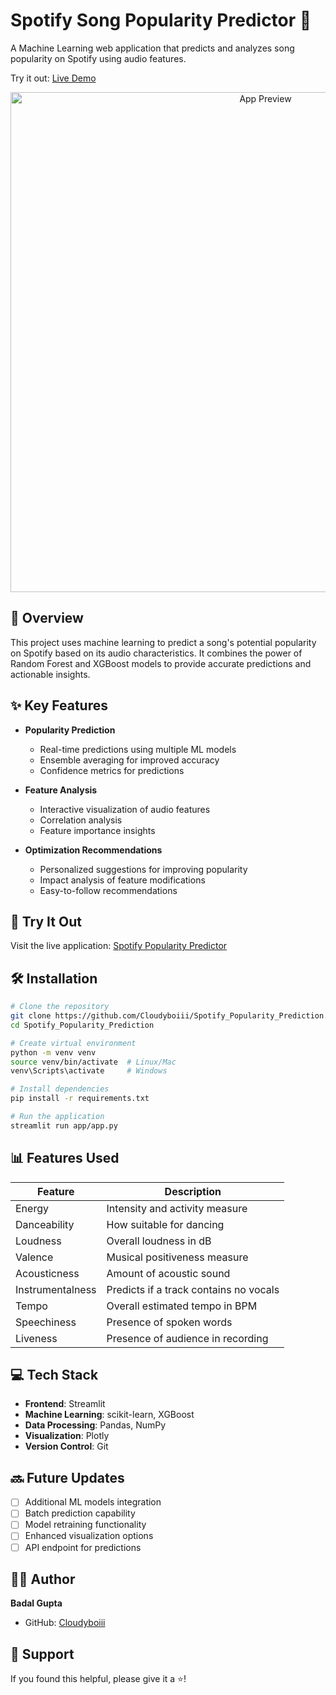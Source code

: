 # Spotify Song Popularity Predictor 🎵

A Machine Learning web application that predicts and analyzes song popularity on Spotify using audio features.

Try it out: [Live Demo](https://spotifypopularityprediction-s9jzck5sppfkddyg4vkvhh.streamlit.app/)

<div align="center">
  <img src="app/assets/app_preview.png" alt="App Preview" width="800"/>
</div>

## 🎯 Overview

This project uses machine learning to predict a song's potential popularity on Spotify based on its audio characteristics. It combines the power of Random Forest and XGBoost models to provide accurate predictions and actionable insights.

## ✨ Key Features

- **Popularity Prediction**
  - Real-time predictions using multiple ML models
  - Ensemble averaging for improved accuracy
  - Confidence metrics for predictions

- **Feature Analysis**
  - Interactive visualization of audio features
  - Correlation analysis
  - Feature importance insights

- **Optimization Recommendations**
  - Personalized suggestions for improving popularity
  - Impact analysis of feature modifications
  - Easy-to-follow recommendations

## 🚀 Try It Out

Visit the live application: [Spotify Popularity Predictor](https://spotifypopularityprediction-s9jzck5sppfkddyg4vkvhh.streamlit.app/)

## 🛠️ Installation

```bash
# Clone the repository
git clone https://github.com/Cloudyboiii/Spotify_Popularity_Prediction.git
cd Spotify_Popularity_Prediction

# Create virtual environment
python -m venv venv
source venv/bin/activate  # Linux/Mac
venv\Scripts\activate     # Windows

# Install dependencies
pip install -r requirements.txt

# Run the application
streamlit run app/app.py
```

## 📊 Features Used

| Feature | Description |
|---------|-------------|
| Energy | Intensity and activity measure |
| Danceability | How suitable for dancing |
| Loudness | Overall loudness in dB |
| Valence | Musical positiveness measure |
| Acousticness | Amount of acoustic sound |
| Instrumentalness | Predicts if a track contains no vocals |
| Tempo | Overall estimated tempo in BPM |
| Speechiness | Presence of spoken words |
| Liveness | Presence of audience in recording |

## 💻 Tech Stack

- **Frontend**: Streamlit
- **Machine Learning**: scikit-learn, XGBoost
- **Data Processing**: Pandas, NumPy
- **Visualization**: Plotly
- **Version Control**: Git

## 🔜 Future Updates

- [ ] Additional ML models integration
- [ ] Batch prediction capability
- [ ] Model retraining functionality
- [ ] Enhanced visualization options
- [ ] API endpoint for predictions

## 👨‍💻 Author

**Badal Gupta**
- GitHub: [Cloudyboiii](https://github.com/Cloudyboiii)

## 🌟 Support

If you found this helpful, please give it a ⭐!
